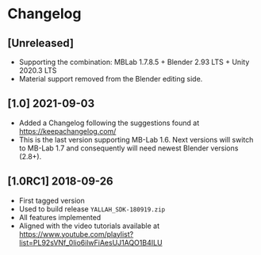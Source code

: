 # Changelog

## [Unreleased]

* Supporting the combination: MBLab 1.7.8.5 + Blender 2.93 LTS + Unity 2020.3 LTS
* Material support removed from the Blender editing side.

## [1.0] 2021-09-03

* Added a Changelog following the suggestions found at <https://keepachangelog.com/>
* This is the last version supporting MB-Lab 1.6. Next versions will switch to MB-Lab 1.7 and consequently will need newest Blender versions (2.8+).

## [1.0RC1] 2018-09-26

* First tagged version
* Used to build release `YALLAH_SDK-180919.zip`
* All features implemented
* Aligned with the video tutorials available at <https://www.youtube.com/playlist?list=PL92sVNf_0lio6ilwFiAesUJ1AQO1B4ILU>
